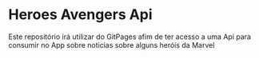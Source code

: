 # Heroes Avengers Api
Este repositório irá utilizar do GitPages afim de ter acesso a uma Api para consumir no App sobre noticias sobre alguns heróis da Marvel
